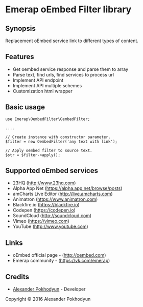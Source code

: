 # Emerap oEmbed Filter library

## Synopsis

Replacement oEmbed service link to different types of content.

## Features

- Get oembed service response and parse them to array
- Parse text, find urls, find services to process url
- Implement API endpoint
- Implement API multiple schemes
- Customization html wrapper

## Basic usage

```
use Emerap\OembedFilter\OembedFilter;

....

// Create instance with constructor parameter.
$filter = new OembedFilter('any text with link');

// Apply oembed filter to source text.
$str = $filter->apply();
```

## Supported oEmbed services

- 23HQ (http://www.23hq.com)
- Alpha App Net (https://alpha.app.net/browse/posts)
- amCharts Live Editor (http://live.amcharts.com)
- Animatron (https://www.animatron.com)
- Blackfire.io (https://blackfire.io)
- Codepen (https://codepen.io)
- SoundCloud (http://soundcloud.com)
- Vimeo (https://vimeo.com)
- YouTube (http://www.youtube.com)

## Links

- oEmbed official page - (http://oembed.com)
- Emerap community - (https://vk.com/emerap)

## Credits
- [Alexander Pokhodyun](https://vk.com/karbunkul) - Developer

Copyright &copy; 2016 Alexander Pokhodyun

